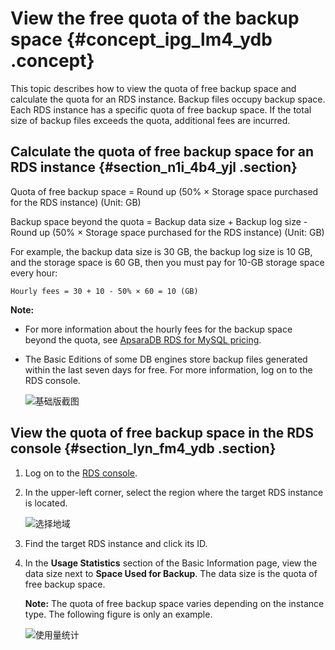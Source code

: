 # View the free quota of the backup space {#concept_ipg_lm4_ydb .concept}

This topic describes how to view the quota of free backup space and calculate the quota for an RDS instance. Backup files occupy backup space. Each RDS instance has a specific quota of free backup space. If the total size of backup files exceeds the quota, additional fees are incurred.

## Calculate the quota of free backup space for an RDS instance {#section_n1i_4b4_yjl .section}

Quota of free backup space = Round up \(50% × Storage space purchased for the RDS instance\) \(Unit: GB\)

Backup space beyond the quota = Backup data size + Backup log size - Round up \(50% × Storage space purchased for the RDS instance\) \(Unit: GB\)

For example, the backup data size is 30 GB, the backup log size is 10 GB, and the storage space is 60 GB, then you must pay for 10-GB storage space every hour:

``` {#codeblock_4m6_z5w_56t}
Hourly fees = 30 + 10 - 50% × 60 = 10 (GB)
```

**Note:** 

-   For more information about the hourly fees for the backup space beyond the quota, see [ApsaraDB RDS for MySQL pricing](https://www.alibabacloud.com/product/apsaradb-for-rds?spm=a3c0i.7938564.220486.8.4nCrkf#pricing).
-   The Basic Editions of some DB engines store backup files generated within the last seven days for free. For more information, log on to the RDS console.

    ![基础版截图](http://static-aliyun-doc.oss-cn-hangzhou.aliyuncs.com/assets/img/7805/156686860437301_en-US.png)


## View the quota of free backup space in the RDS console {#section_lyn_fm4_ydb .section}

1.  Log on to the [RDS console](https://rds.console.aliyun.com/).
2.  In the upper-left corner, select the region where the target RDS instance is located.

    ![选择地域](http://static-aliyun-doc.oss-cn-hangzhou.aliyuncs.com/assets/img/7814/156686860436543_en-US.png)

3.  Find the target RDS instance and click its ID.
4.  In the **Usage Statistics** section of the Basic Information page, view the data size next to **Space Used for Backup**. The data size is the quota of free backup space.

    **Note:** The quota of free backup space varies depending on the instance type. The following figure is only an example.

    ![使用量统计](http://static-aliyun-doc.oss-cn-hangzhou.aliyuncs.com/assets/img/7965/15668686044106_en-US.png)


